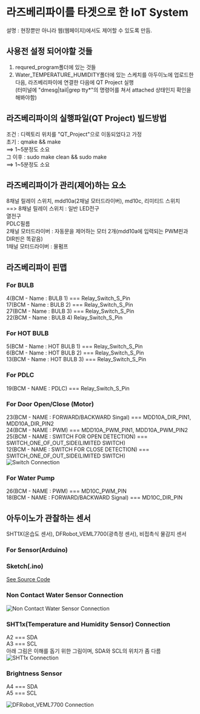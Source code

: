 # 라즈베리파이를 타겟으로 한 IoT System  
설명 : 현장뿐만 아니라 웹(웹페이지)에서도 제어할 수 있도록 만듬.  
    
## 사용전 설정 되어야할 것들  
  1. requred_program폴더에 있는 것들  
  2. Water_TEMPERATURE_HUMIDITY폴더에 있는 스케치를 아두이노에 업로드한 다음, 라즈베리파이에 연결한 다음에 QT Project 실행  
     (터미널에 "dmesg|tail|grep tty*"의 명령어를 쳐서 attached 상태인지 확인을 해봐야함)  
  
## 라즈베리파이의 실행파일(QT Project) 빌드방법  
  조건 : 디렉토리 위치를 "QT_Project"으로 이동되었다고 가정  
  초기 : qmake && make  
    ==> 1&#126;5분정도 소요  
  그 이후 : sudo make clean && sudo make  
    ==> 1&#126;5분정도 소요  
  
## 라즈베리파이가 관리(제어)하는 요소  
  8채널 릴레이 스위치, mdd10a(2채널 모터드라이버), md10c, 리미티드 스위치  
  ==> 8채널 릴레이 스위치 : 일반 LED전구  
                           열전구  
                           PDLC필름  
      2채널 모터드라이버 : 자동문을 제어하는 모터 2개(mdd10a에 입력되는 PWM핀과 DIR핀은 똑같음)  
      1채널 모터드라이버 : 물펌프  
  
  
## 라즈베리파이 핀맵  
### For BULB  
   4(BCM - Name : BULB 1)          ===        		Relay_Switch_S_Pin    
  17(BCM - Name : BULB 2)          ===        		Relay_Switch_S_Pin    
  27(BCM - Name : BULB 3)          ===        		Relay_Switch_S_Pin  
  22(BCM - Name : BULB 4)                		    Relay_Switch_S_Pin  
   
### For HOT BULB  
   5(BCM - Name : HOT BULB 1)	   ===		        Relay_Switch_S_Pin   
   6(BCM - Name : HOT BULB 2)	   ===              Relay_Switch_S_Pin    
  13(BCM - Name : HOT BULB 3)	   ===              Relay_Switch_S_Pin    

### For PDLC
   19(BCM - NAME : PDLC)		   ===              Relay_Switch_S_Pin  

### For Door Open/Close (Motor)
   23(BCM - NAME : FORWARD/BACKWARD Singal)	      ===      MDD10A_DIR_PIN1, MDD10A_DIR_PIN2  
   24(BCM - NAME : PWM)				                    ===      MDD10A_PWM_PIN1, MDD10A_PWM_PIN2  
   25(BCM - NAME : SWITCH FOR OPEN  DETECTION)	  ===      SWITCH_ONE_OF_OUT_SIDE(LIMITED SWITCH)  
   12(BCM - NAME : SWITCH FOR CLOSE DETECTION)	  ===      SWITCH_ONE_OF_OUT_SIDE(LIMITED SWITCH)  
   ![Switch Connection](https://github.com/jangsungLee/SmartFarm-IoT-System/blob/master/QT_Project/door_sw_pin.jpg)   

### For Water Pump
   26(BCM - NAME : PWM)				                    ===     MD10C_PWM_PIN  
   18(BCM - NAME : FORWARD/BACKWARD Signal)	      ===     MD10C_DIR_PIN  
     
  
## 아두이노가 관찰하는 센서
  SHT1X(온습도 센서), DFRobot_VEML7700(광측정 센서), 비접촉식 물감지 센서  
  
### For Sensor(Arduino)  
### Sketch(.ino)
[See Source Code](https://github.com/jangsungLee/SmartFarm-IoT-System/blob/master/Water_TEMPERATURE_HUMIDITY/Water_TEMPERATURE_HUMIDITY.ino)  
### Non Contact Water Sensor Connection
![Non Contact Water Sensor Connection](https://github.com/jangsungLee/SmartFarm-IoT-System/raw/master/QT_Project/FIT0212_Connection(Non-Contact%20Water-Level%20Sensor).png?raw=true)  
### SHT1x(Temperature and Humidity Sensor) Connection  
A2    ===   SDA  
A3    ===   SCL  
아래 그림은 이해를 돕기 위한 그림이며, SDA와 SCL의 위치가 좀 다름  
![SHT1x Connection](https://github.com/jangsungLee/SmartFarm-IoT-System/raw/master/QT_Project/SHT1X%20Connection.png?raw=true)  
### Brightness Sensor  
A4    ===   SDA  
A5    ===   SCL  

![DFRobot_VEML7700 Connection](https://github.com/jangsungLee/SmartFarm-IoT-System/raw/master/QT_Project/SEN0228_Arduino_Connection.png?raw=true)  
